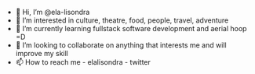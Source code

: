 - 👋 Hi, I’m @ela-lisondra
- 👀 I’m interested in culture, theatre, food, people, travel, adventure
- 🌱 I’m currently learning fullstack software development and aerial hoop =D
- 💞️ I’m looking to collaborate on anything that interests me and will improve my skill
- 📫 How to reach me - elalisondra - twitter

<!---
ela-lisondra/ela-lisondra is a ✨ special ✨ repository because its `README.md` (this file) appears on your GitHub profile.
You can click the Preview link to take a look at your changes.
--->
